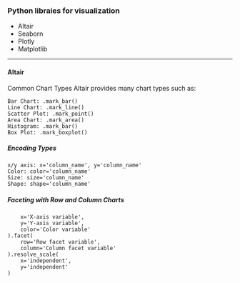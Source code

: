### Python libraies for visualization

- Altair
- Seaborn
- Plotly
- Matplotlib
***************************************************************************
#### Altair

Common Chart Types
Altair provides many chart types such as:

`Bar Chart: .mark_bar()`  
`Line Chart: .mark_line()`  
`Scatter Plot: .mark_point()`  
`Area Chart: .mark_area()`  
`Histogram: .mark_bar()`  
`Box Plot: .mark_boxplot()`  

##### Encoding Types  
`x/y axis: x='column_name', y='column_name'`   
`Color: color='column_name'`    
`Size: size='column_name'`    
`Shape: shape='column_name'`    

##### Faceting with Row and Column Charts
```chart = alt.Chart(source).mark_point().encode(
    x='X-axis variable',
    y='Y-axis variable',
    color='Color variable'
).facet(
    row='Row facet variable',
    column='Column facet variable'
).resolve_scale(
    x='independent',
    y='independent'
)

